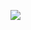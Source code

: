![](https://www.nta.go.jp/tmp/dc084050-9f1e-4abd-8604-cc3afe1a653b/images/b2a3c7e3d7c83ccc16667566ab3755a80740a7a3ca2a3f901c9a1412c56fdb71.jpg)